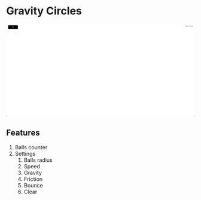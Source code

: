 # Gravity Circles

![Gravity balls main page](./dist/images/projectScreenshot.png)

## Features
1. Balls counter
2. Settings
    1. Balls radius
    2. Speed
    3. Gravity
    4. Friction
    5. Bounce
    6. Clear
